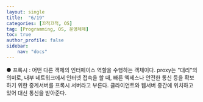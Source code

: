 ```yaml
---
layout: single
title:  "6/19"
categories: [끄적끄적, OS]
tag: [Programming, OS, 운영체제]
toc: true
author_profile: false
sidebar:
    nav: "docs"
---
```


● 프록시 : 어떤 다른 객체의 인터페이스 역할을 수행하는 객체이다. proxy는 "대리"의 의미로, 내부 네트워크에서 인터넷 접속을 할 때, 빠른 엑세스나 안전한 통신 등을 확보하기 위한 중계서버를 프록시 서버라고 부른다. 클라이언트와 웹서버 중간에 위치하고 있어 대신 통신을 받아준다.